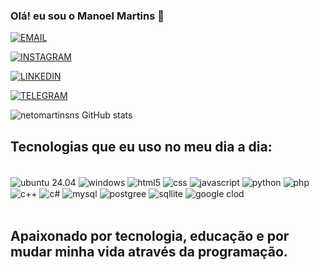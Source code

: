 ### Olá! eu sou o Manoel Martins 👊


[![EMAIL](https://img.shields.io/badge/Gmail-D14836?style=for-the-badge&logo=gmail&logoColor=white)](netomartinsns@gmail.com)

[![INSTAGRAM](https://img.shields.io/badge/Instagram-E4405F?style=for-the-badge&logo=instagram&logoColor=white)](https://www.instagram.com/astorgatinholaranja/)

[![LINKEDIN](https://img.shields.io/badge/LinkedIn-0077B5?style=for-the-badge&logo=linkedin&logoColor=white)](https://www.linkedin.com/in/manoel-martins-93554b205)

[![TELEGRAM](https://img.shields.io/badge/Telegram-2CA5E0?style=for-the-badge&logo=telegram&logoColor=white)](071993875290)




![netomartinsns GitHub stats](https://github-readme-stats.vercel.app/api?username=netomartinsns&show_icons=true&theme=radical)



## Tecnologias que eu uso no meu dia a dia:

<div style="display: inline_block"><br/>
   <img align="center" alt="ubuntu 24.04" src="https://img.shields.io/badge/Ubuntu-E95420?style=for-the-badge&logo=ubuntu&logoColor=white" />
   <img align="center" alt="windows" src="https://img.shields.io/badge/Windows-0078D6?style=for-the-badge&logo=windows&logoColor=white" />
   <img align="center" alt="html5" src="https://img.shields.io/badge/HTML5-E34F26?style=for-the-badge&logo=html5&logoColor=white" />
   <img align="center" alt="css" src="https://img.shields.io/badge/CSS3-1572B6?style=for-the-badge&logo=css3&logoColor=white" />
   <img align="center" alt="javascript" src="https://img.shields.io/badge/JavaScript-323330?style=for-the-badge&logo=javascript&logoColor=F7DF1E" />
   <img align="center" alt="python" src="https://img.shields.io/badge/Python-14354C?style=for-the-badge&logo=python&logoColor=white" />
   <img align="center" alt="php" src="https://img.shields.io/badge/PHP-777BB4?style=for-the-badge&logo=php&logoColor=white" />
   <img align="center" alt="c++" src="https://img.shields.io/badge/C%2B%2B-00599C?style=for-the-badge&logo=c%2B%2B&logoColor=white" />
   <img align="center" alt="c#" src="https://img.shields.io/badge/C%23-239120?style=for-the-badge&logo=c-sharp&logoColor=white" />
   <img align="center" alt="mysql" src="https://img.shields.io/badge/MySQL-00000F?style=for-the-badge&logo=mysql&logoColor=white" />
   <img align="center" alt="postgree" src="https://img.shields.io/badge/PostgreSQL-316192?style=for-the-badge&logo=postgresql&logoColor=white" />
   <img align="center" alt="sqllite" src="https://img.shields.io/badge/SQLite-07405E?style=for-the-badge&logo=sqlite&logoColor=white" />
   <img align="center" alt="google clod" src="https://img.shields.io/badge/Google_Cloud-4285F4?style=for-the-badge&logo=google-cloud&logoColor=white" />
    
</div><br/>


## Apaixonado por tecnologia, educação e por mudar minha vida através da programação.
